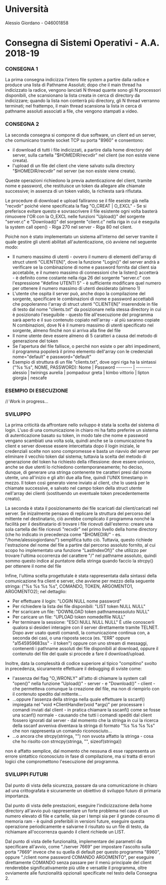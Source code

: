 # Università
Alessio Giordano - O46001858

# Consegna di Sistemi Operativi - A.A. 2018-19

### CONSEGNA 1
La prima consegna indicizza l'intero file system a partire dalla radice e produce una lista di Pathname Assoluti; dopo che il main thread ha indicizzato la radice, vengono lanciati N thread quante sono gli N processori disponibili, che scansionano la lista creata in cerca di directory da indicizzare; quando la lista non conterrà più directory, gli N thread verranno terminati; nel frattempo, il main thread scansiona la lista in cerca di pathname assoluti associati a file, che vengono stampati a video.

### CONSEGNA 2
La seconda consegna si compone di due software, un client ed un server, che comunicano tramite socket TCP su porta "8960" e consentono:
- il download di tutti i file indicizzati, a partire dalla home directory del server, sulla cartella "$HOMEDIR/recvdir" nel client (se non esiste viene creata).
- l'upload di un file del client che viene salvato sulla directory "$HOMEDIR/recvdir" nel server (se non esiste viene creata).

Queste operazioni richiedono la previa autenticazione del client, tramite nome e password, che restituisce un token da allegare alle chiamate successive; in assenza di un token valido, la richiesta sarà rifiutata.

Le procedure di download e upload falliranno se il file eseiste già nella "recvdir" poiché viene specificata la flag "O_CREAT | O_EXCL" - Se si preferisce evitare questo e sovrascrivere il file esistente ogni volta basterà rimuovere l'OR con la O_EXCL nelle funzioni "Upload()" del sorgente "server.c" e "Download()" del sorgente "client.c" nella riga in cui è eseguita la system call open() - Riga 270 nel server - Riga 80 nel client.

Poichè non è stato implementato un sistema all'interno del server tramite il quale gestire gli utenti abilitati all'autenticazione, ciò avviene nel seguente modo:
- Il numero massimo di utenti - ovvero il numero di elementi dell'array di struct utenti "CLIENTI[N]", dove la funzione "Login()" del server andrà a verificare se la combinazione di nome e password fornita dal client sia accetabile, e il numero massimo di connessioni che la listen() accetterà - è definito come costante nella riga 26 del sorgente "server.c" con l'espressione "#define UTENTI 5" - è sufficiente modificare quel numero per ottenere il numero massimo di utenti desiderato (almeno 1)
- L'utente che ospita il server può, anche dopo la compilazione del sorgente, specificare le combinazioni di nome e password accettabili che popoleranno l'array di struct utenti "CLIENTI[N]" inserendole in file di testo dal nome "clients.txt" da posizionare nella stessa directory in cui è posizionato l'eseguibile - questo file all'esecuzione del programma sarà aperto e il suo contenuto copiato nell'array - al più saranno copiate N combinazioni, dove N è il numero massimo di utenti specificato nel sorgente, almeno finché non si arriva alla fine del file
- Il nome utente deve essere almeno di 5 caratteri a causa del metodo di generazione del token
- Se l'apertura del file fallisce, o perché non esiste o per altri impedimenti, il programma popolerà il primo elemento dell'array con le credenziali nome="default" e password="default"
- Esempio di struttura di un file "clients.txt", dove ogni riga ha la sintassi ("%s %s", NOME, PASSWORD):
Nome | Password
-------- | --------
alessio | twinings
aurelia | pompadour
greta | kimbo
vittorio | lipton
giorgia | nescafe

### ESEMPIO DI ESECUZIONE
// Work in progress...

### SVILUPPO
La prima criticità da affrontare nello sviluppo è stata la scelta del sistema di login. L'uso di una comunicazione in chiaro mi ha fatto preferire un sistema di autenticazione basato su token, in modo tale che nome e password vengano scambiati una volta sola, quindi anche se la comunicazione fra client e server dovesse essere intercettata dopo il login iniziale, le credenziali scelte non sono compromesse e basta un riavvio del server per eliminare il vecchio token dal sistema; tuttavia la scelta del metodo di generazione del token ha richiesto della riflessione: deve essere univoco, anche se due utenti lo richiedono contemporaneamente; ho deciso, dunque, di generare una stringa contenente tre caratteri presi dal nome utente, uno all'inizio e gli altri due alla fine, quindi l'UNIX timestamp in mezzo. Il token così generato viene inviato al client, che lo userà per le chiamate successive, e salvato nel campo token della struct utente nell'array dei clienti (sostituendo un eventuale token precedentemente creato).

La seconda è stata il posizionamento dei file scaricati dal client/caricati nel server. Se inizalmente pensavo di replicare la struttura del percorso del mittente nel destinatario, ciò avrebbe complicato il programma nonché la facilità per il desitinatario di trovare i file ricevuti dall'esterno: creare una sola cartella dei file ricevuti "recvdir" nel primo livello della home directory (che ho indicato in precedenza come "$HOMEDIR/" - es. "/home/alessiogiordano/") semplifica tutto ciò. Tuttavia, questo richiede l'estrazione del nome del file a partire dal percorso assoluto fornito, al cui scopo ho implementato una funzione "LastIndexOf()" che utilizzo per trovare l'ultima occorrenza del carattere "/" nel pathname assoluto, quindi sommo questo indice al puntatore della stringa quando faccio la strcpy() per ottenere il nome del file

Infine, l'ultima scelta progettutale è stata rappresentata dalla sintassi della comunicazione fra client e server, che avviene per mezzo della seguente stringa: ("%s %s %s %s", COMANDO, TOKEN, ARGOMENTO1, ARGOMENTO2); nel dettaglio:
- Per effettuare il login: "LOGIN NULL nome password"
- Per richiedere la lista dei file disponibili: "LIST token NULL NULL"
- Per scaricare un file: "DOWNLOAD token pathnameassoluto NULL"
- Per caricare un file: "UPLOAD token nomedelfile NULL"
- Per terminare la sessione: "ESCI NULL NULL NULL"
È utile conoscerli qualora si desideri interagire con il server direttamente tramite TELNET.
Dopo aver usato questi comandi, la comunicazione continua con, a seconda dei casi, o una risposta secca (es. "ERR" oppure "a1545959683ss" - il token") oppure con uno stream di messaggi, contenenti i pathname assoluti dei file disponibili al download, oppure il contenuto del file del quale si procede a fare il download/upload.

Inoltre, data la complessità di codice superiore al tipico "compitino" svolto in precedenza, sicuramente effettuare il debugging di sviste come: 

- l'assenza del flag "O_WRONLY" all'atto di chiamare la system call "open()" nella funzione "Upload()" - server - e "Download()" - client - che permetteva comunque la creazione del file, ma non di riempirlo con il contenuto spedito dal mittente...
- ...oppure l'assenza della stringa nella quale effettuare la sscanf() impiegata nel "void *ClientHandler(void *args)" per processare i comandi inviati dal client - in pratica chiamare la sscanf() come se fosse una scanf() normale - causando che tutti i comandi spediti dal client fossero ignorati dal server - dal momento che la stringa in cui la ricerca della sscanf avveniva diventava la stringa di formato "%s %s %s %s" che non rappresenta un comando riconosciuto...
- ...o ancora che strcpy(stringa, "") non svuota affatto la stringa - cosa che ho risolto con strncpy(stringa, "", sizeof(stringa))

non è affatto semplice, dal momento che nessuna di esse rappresenta un errore sintattico riconosciuto in fase di compilazione, ma si tratta di errori logici che compromettono l'esecuzione del programma.

### SVILUPPI FUTURI
Dal punto di vista della sicurezza, passare da una comunicazione in chiaro ad una crittografata è sicuramente un obiettivo di sviluppo futuro di primaria importanza.

Dal punto di vista delle prestazioni, eseguire l'indicizzazione della home directory all'avvio può rappresentare un forte problema nel caso di un numero elevato di file e cartelle, sia per i tempi sia per il grande consumo di memoria ram - è quindi preferibili in versioni future, eseguire questa operazione periodicamente e salvarne il risultato su un file di testo, da richiamare all'occorrenza quando il client richiede un LIST.

Dal punto di vista delle funzionalità, implementare dei parametri da specificare all'avvio, come "./server 7669" per impostare l'ascolto sulla porta "7669" invece che su quella di default per questo programma "8960", oppure "./client nome password COMANDO ARGOMENTO", per eseguire direttamente COMANDO senza passare per il menù principale del client renderebbe significativamente più utile e versatile il programma, oltre ovviamente alle funzionalità opzionali specificate nel testo della Consegna 2.
